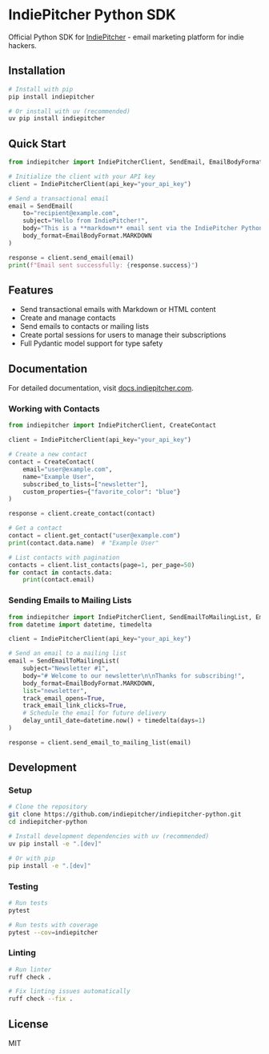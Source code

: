 # IndiePitcher Python SDK

Official Python SDK for [IndiePitcher](https://indiepitcher.com) - email marketing platform for indie hackers.

## Installation

```bash
# Install with pip
pip install indiepitcher

# Or install with uv (recommended)
uv pip install indiepitcher
```

## Quick Start

```python
from indiepitcher import IndiePitcherClient, SendEmail, EmailBodyFormat

# Initialize the client with your API key
client = IndiePitcherClient(api_key="your_api_key")

# Send a transactional email
email = SendEmail(
    to="recipient@example.com",
    subject="Hello from IndiePitcher!",
    body="This is a **markdown** email sent via the IndiePitcher Python SDK.",
    body_format=EmailBodyFormat.MARKDOWN
)

response = client.send_email(email)
print(f"Email sent successfully: {response.success}")
```

## Features

- Send transactional emails with Markdown or HTML content
- Create and manage contacts
- Send emails to contacts or mailing lists
- Create portal sessions for users to manage their subscriptions
- Full Pydantic model support for type safety

## Documentation

For detailed documentation, visit [docs.indiepitcher.com](https://docs.indiepitcher.com).

### Working with Contacts

```python
from indiepitcher import IndiePitcherClient, CreateContact

client = IndiePitcherClient(api_key="your_api_key")

# Create a new contact
contact = CreateContact(
    email="user@example.com",
    name="Example User",
    subscribed_to_lists=["newsletter"],
    custom_properties={"favorite_color": "blue"}
)

response = client.create_contact(contact)

# Get a contact
contact = client.get_contact("user@example.com")
print(contact.data.name)  # "Example User"

# List contacts with pagination
contacts = client.list_contacts(page=1, per_page=50)
for contact in contacts.data:
    print(contact.email)
```

### Sending Emails to Mailing Lists

```python
from indiepitcher import IndiePitcherClient, SendEmailToMailingList, EmailBodyFormat
from datetime import datetime, timedelta

client = IndiePitcherClient(api_key="your_api_key")

# Send an email to a mailing list
email = SendEmailToMailingList(
    subject="Newsletter #1",
    body="# Welcome to our newsletter\n\nThanks for subscribing!",
    body_format=EmailBodyFormat.MARKDOWN,
    list="newsletter",
    track_email_opens=True,
    track_email_link_clicks=True,
    # Schedule the email for future delivery
    delay_until_date=datetime.now() + timedelta(days=1)
)

response = client.send_email_to_mailing_list(email)
```

## Development

### Setup

```bash
# Clone the repository
git clone https://github.com/indiepitcher/indiepitcher-python.git
cd indiepitcher-python

# Install development dependencies with uv (recommended)
uv pip install -e ".[dev]"

# Or with pip
pip install -e ".[dev]"
```

### Testing

```bash
# Run tests
pytest

# Run tests with coverage
pytest --cov=indiepitcher
```

### Linting

```bash
# Run linter
ruff check .

# Fix linting issues automatically
ruff check --fix .
```

## License

MIT